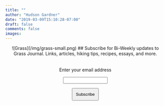 ```yaml
---
title: ""
author: "Hudson Gardner"
date: "2019-03-09T15:10:28-07:00"
draft: false
comments: false
images:
---
```


<center>
![Grass](/img/grass-small.png)
## Subscribe for Bi-Weekly updates to Grass Journal.
Links, articles, hiking tips, recipes, essays, and more.
</center>
&nbsp;
<form style="padding:3px;text-align:center;" action="https://tinyletter.com/grass-journal" method="post" target="popupwindow" onsubmit="window.open('https://tinyletter.com/grass-journal', 'popupwindow', 'scrollbars=yes,width=800,height=600');return true"><p><label for="tlemail">Enter your email address</label></p><p><input type="text" style="width:140px" name="email" id="tlemail" /></p><input type="hidden" value="1" name="embed"/><input type="submit" style="padding:10px" class="button" value="Subscribe" /><p>
